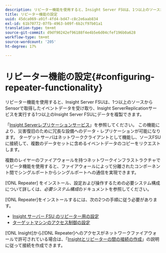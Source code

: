 ```yaml
---
description: リピーター機能を使用すると、Insight Server FSUは、1つ以上のソースからSensorで取得したイベントデータを受け取り、Insight ServerReplicationサービスを実行する1つ以上のInsight Server FSUにデータを複製できます。
title: リピーター機能の設定
uuid: 45dca069-a91f-4fd4-bd47-c8c2e6aab834
exl-id: 61b70772-07fb-4963-b09f-6b2cf97b01a1
translation-type: tm+mt
source-git-commit: d9df90242ef96188f4e4b5e6d04cfef196b0a628
workflow-type: tm+mt
source-wordcount: '205'
ht-degree: 17%

---
```


# リピーター機能の設定{#configuring-repeater-functionality}

リピーター機能を使用すると、Insight Server FSUは、1つ以上のソースからSensorで取得したイベントデータを受け取り、Insight ServerReplicationサービスを実行する1つ以上のInsight Server FSUにデータを複製できます。

「[Insight Serverレプリケーションサービス](../../../../home/c-inst-svr/c-ins-svr-rep-svc/c-ins-svr-rep-svc.md#concept-926e654e80d943a0b6ac44a82a510d92)」を参照してください。 この機能により、災害復旧のために冗長な設備へのデータ・レプリケーションが可能になります。 ターゲットサーバはネットワーククライアントとして機能し、ソースFSUに接続して、複数のデータセットに含めるイベントデータのコピーをリクエストします。

複数のレイヤーのファイアウォールを持つネットワークインフラストラクチャでリピータ機能を使用すると、ファイアウォールによって分離されたコンポーネント間でシングルポートからシングルポートへの通信を実現できます。

[!DNL Repeater] をインストール、設定および操作するための必要システム構成について詳しくは、*必要システム構成*&#x200B;のドキュメントを参照してください。

[!DNL Repeater]をインストールするには、次の2つの手順に従う必要があります。

* [Insight サーバー FSU のリピーター用の設定](../../../../home/c-inst-svr/c-rptr-fntly/c-cnfg-rptr-fntly/t-cfg-fsu-rptr.md#task-1ad7fa5777b845f4bd398f97226e56b2)
* [ターゲットマシンのアクセス制御の設定](../../../../home/c-inst-svr/c-rptr-fntly/c-cnfg-rptr-fntly/t-cfg-acc-ctrll-tgt-mach.md#task-0e49953728444839bc0a26234501a4c5)

[!DNL Insight]から[!DNL Repeater]へのアクセスがネットワークファイアウォールで許可されている場合は、「[Insightとリピーターの間の接続の作成](../../../../home/c-inst-svr/c-rptr-fntly/c-cnfg-rptr-fntly/t-crt-conn-ins-rptr.md#task-785bfe5f0e31484683e4345038add118)」の説明に従って接続を作成できます。
